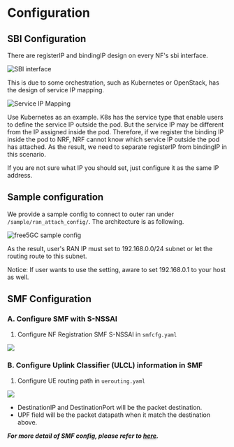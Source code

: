<!-- Google tag (gtag.js) --> <script async src="https://www.googletagmanager.com/gtag/js?id=G-JETJ7TJ805"></script> <script> window.dataLayer = window.dataLayer || []; function gtag(){dataLayer.push(arguments);} gtag('js', new Date()); gtag('config', 'G-JETJ7TJ805'); </script>

# Configuration

## SBI Configuration

There are registerIP and bindingIP design on every NF's sbi interface.

![SBI interface](https://i.imgur.com/IB0cqqP.png)

This is due to some orchestration, such as Kubernetes or OpenStack, has the design of service IP mapping.

![Service IP Mapping](https://i.imgur.com/pvimSfV.png)

Use Kubernetes as an example. K8s has the service type that enable users to define the service IP outside the pod. But the service IP may be different from the IP assigned inside the pod. Therefore, if we register the binding IP inside the pod to NRF, NRF cannot know which service IP outside the pod has attached. As the result, we need to separate registerIP from bindingIP in this scenario.

If you are not sure what IP you should set, just configure it as the same IP address.

## Sample configuration

We provide a sample config to connect to outer ran under `/sample/ran_attach_config/`. The architecture is as following.

![free5GC sample config](https://i.imgur.com/sCASTJY.png)

As the result, user's RAN IP must set to 192.168.0.0/24 subnet or let the routing route to this subnet.

Notice: If user wants to use the setting, aware to set 192.168.0.1 to your host as well.

## SMF Configuration

### A. Configure SMF with S-NSSAI
1. Configure NF Registration SMF S-NSSAI in `smfcfg.yaml`

![](https://i.imgur.com/Qbx3yHn.png)

### B. Configure Uplink Classifier (ULCL) information in SMF

1. Configure UE routing path in `uerouting.yaml`

![](https://i.imgur.com/jmGjIGG.png)

* DestinationIP and DestinationPort will be the packet destination.
* UPF field will be the packet datapath when it match the destination above.

***For more detail of SMF config, please refer to [here](./SMF-Config.md).***
